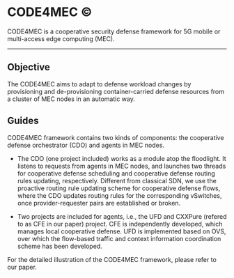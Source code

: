 # CODE4MEC &copy;

CODE4MEC is a cooperative security defense framework for 5G mobile or multi-access edge computing (MEC).
***
## Objective
The CODE4MEC aims to adapt to defense workload changes by provisioning and de-provisioning container-carried defense resources from a cluster of MEC nodes in an automatic way.

## Guides
CODE4MEC framework contains two kinds of components: the cooperative defense orchestrator (CDO) and agents in MEC nodes. 

* The CDO (one project included) works as a module  atop the floodlight. It listens to requests from agents in MEC nodes, and launches two threads for cooperative defense scheduling and cooperative defense routing rules updating, respectively. Different from classical SDN, we use the proactive routing rule updating scheme for cooperative defense flows, where the CDO updates routing rules for the corresponding vSwitches, once provider-requester pairs are established or broken. 

* Two projects are included for agents, i.e., the UFD and CXXPure (refered to as CFE in our paper) project. CFE is independently developed, which manages local cooperative defense. UFD is implemented based on OVS, over which the flow-based traffic and context information coordination scheme has been developed. 

For the detailed illustration of the CODE4MEC framework, please refer to our paper.




